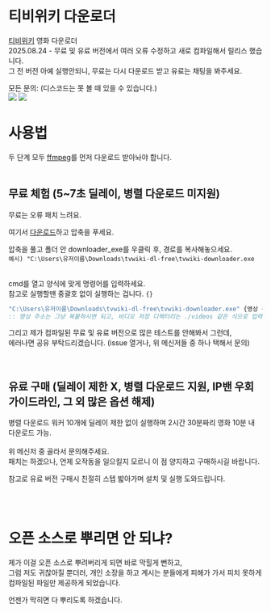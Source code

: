 # 티비위키 다운로더
[티비위키](https://dongjuthedeveloper.github.io/tvwiki_downloader/latest_url/) 영화 다운로더<br>
2025.08.24 - 무료 및 유료 버전에서 여러 오류 수정하고 새로 컴파일해서 릴리스 했습니다.<br>
그 전 버전 아예 실행안되니, 무료는 다시 다운로드 받고 유료는 채팅을 봐주세요.

모든 문의: (디스코드는 못 볼 때 있을 수 있습니다.) <br>
![](https://dcbadge.limes.pink/api/shield/1285574573877624924?style=flat?d=d)
[![](https://img.shields.io/badge/DongjuTheDevloper-26A5E4?style=flat&logo=telegram&logoColor=white)](https://t.me/DongjuTheDeveloper)
<br>

# 사용법

두 단계 모두 [ffmpeg](https://ffmpeg.org/download.html)를 먼저 다운로드 받아놔야 합니다.<br><br>

## 무료 체험 (5~7초 딜레이, 병렬 다운로드 미지원)
무료는 오류 패치 느려요.

여기서 [다운로드](https://github.com/DongjuTheDeveloper/tvwiki_downloader/releases/download/free-exe/tvwiki-dl-free.zip)하고 압축을 푸세요.<br>

압축을 풀고 폴더 안 downloader_exe를 우클릭 후, 경로를 복사해놓으세요.<br>
`예시) "C:\Users\유저이름\Downloads\tvwiki-dl-free\tvwiki-downloader.exe`<br><br>

cmd를 열고 양식에 맞게 명령어를 입력하세요.<br>
참고로 실행할땐 중괄호 없이 실행하는 겁니다. `{}`
```cmd
"C:\Users\유저이름\Downloads\tvwiki-dl-free\tvwiki-downloader.exe" {영상 주소} {비디오 저장 디렉터리}
:: 영상 주소는 그냥 복붙하시면 되고, 비디오 저장 디렉터리는 ./videos 같은 식으로 입력하시면 됩니다.
```

그리고 제가 컴파일된 무료 및 유료 버전으로 많은 테스트를 안해봐서 그런데,<br>
에러나면 공유 부탁드리겠습니다. (issue 열거나, 위 메신저들 중 하나 택해서 문의)

<br>

## 유료 구매 (딜레이 제한 X, 병렬 다운로드 지원, IP밴 우회 가이드라인, 그 외 많은 옵션 해제)
병렬 다운로드 워커 10개에 딜레이 제한 없이 실행하며 2시간 30분짜리 영화 10분 내 다운로드 가능.<br><br>
위 메신저 중 골라서 문의해주세요.<br>
패치는 하겠으나, 언제 오작동을 일으킬지 모르니 이 점 양지하고 구매하시길 바랍니다.

참고로 유료 버전 구매시 친절히 스텝 밟아가며 설치 및 실행 도와드립니다.<br><br>

<br>

# 오픈 소스로 뿌리면 안 되냐?
제가 이걸 오픈 소스로 뿌려버리게 되면 바로 막힐게 뻔하고,<br>
그럼 저도 귀찮아질 뿐더러, 개인 소장을 하고 계시는 분들에게 피해가 가서 피치 못하게 컴파일된 파일만 제공하게 되었습니다.


언젠가 막히면 다 뿌리도록 하겠습니다.
